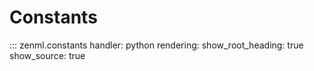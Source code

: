 # Constants

::: zenml.constants
    handler: python
    rendering:
      show_root_heading: true
      show_source: true
